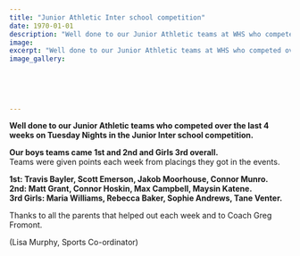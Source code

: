 ```yaml
---
title: "Junior Athletic Inter school competition"
date: 1970-01-01
description: "Well done to our Junior Athletic teams at WHS who competed over the last 4 weeks on Tuesday Nights in the Junior Inter school competition..."
image: 
excerpt: "Well done to our Junior Athletic teams at WHS who competed over the last 4 weeks on Tuesday Nights in the Junior Inter school competition."
image_gallery:
    
    
    
    
    
---
```


<p><strong>Well done to our Junior Athletic teams who competed over the last 4 weeks on Tuesday Nights in the Junior Inter school competition.&nbsp;</strong></p>
<p><strong>Our boys teams came 1st and 2nd and Girls 3rd overall. <br /></strong>Teams were given points each week from placings they got in the events.</p>
<p><strong>1st: Travis Bayler, Scott Emerson, Jakob Moorhouse, Connor Munro.</strong><br /><strong>2nd: Matt Grant, Connor Hoskin, Max Campbell, Maysin Katene.</strong><br /><strong>3rd Girls: Maria Williams, Rebecca Baker, Sophie Andrews, Tane Venter.&nbsp;</strong><span class="text_exposed_show"><br /></span></p>
<p><span class="text_exposed_show">Thanks to all the parents that helped out each week and to Coach Greg Fromont.</span></p>
<p><span class="text_exposed_show">(Lisa Murphy, Sports Co-ordinator)</span></p>

